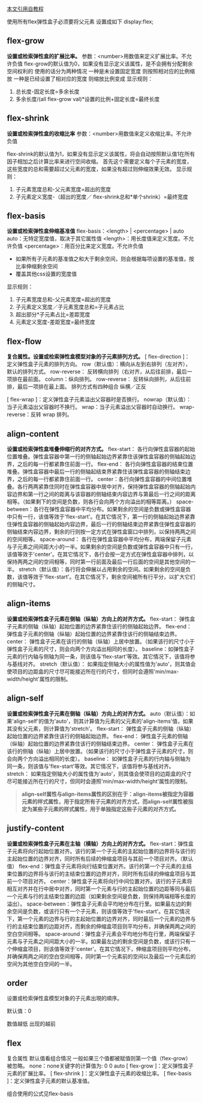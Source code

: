 [本文引用自教程](https://lzw.me/pages/css3/)

使用所有flex弹性盒子必须要将父元素 设置成如下  display:flex;


flex-grow
---------

**设置或检索弹性盒的扩展比率。**
参数：&lt;number&gt;用数值来定义扩展比率。不允许负值
flex-grow的默认值为0，如果没有显示定义该属性，是不会拥有分配剩余空间权利的
使用的话分为两种情况
一种是未设置固定宽度
则按照相对应的比例缩放
一种是已经设置了相对应的宽度
则缩放比例变成
显示规则：

 1. 总长度-固定长度=多余长度
 2. 多余长度/(all flex-grow val)*设置的比例+固定长度=最终长度

flex-shrink
-----------

**设置或检索弹性盒的收缩比率**
参数：&lt;number&gt;用数值来定义收缩比率。不允许负值

flex-shrink的默认值为1，如果没有显示定义该属性，将会自动按照默认值1在所有因子相加之后计算比率来进行空间收缩。
首先这个需要定义每个子元素的宽度，这些宽度的总和需要超过父元素的宽度，如果没有超过则伸缩效果无效。
显示规则：

 1. 子元素宽度总和-父元素宽度=超出的宽度
 2. 子元素定义宽度-（超出的宽度／ flex-shrink总和*单个shrink）=最终宽度

flex-basis
----------

**设置或检索弹性盒伸缩基准值**
flex-basis：&lt;length&gt; | &lt;percentage&gt; | auto
auto：无特定宽度值，取决于其它属性值
&lt;length&gt;：用长度值来定义宽度。不允许负值
&lt;percentage&gt;：用百分比来定义宽度。不允许负值

 - 如果所有子元素的基准值之和大于剩余空间，则会根据每项设置的基准值，按比率伸缩剩余空间
 - 覆盖其他css设置的宽度值

显示规则：

 1. 子元素宽度总和-父元素宽度=超出的宽度
 2. 子元素定义宽度／子元素宽度总和=子元素占比
 3. 超出部分*子元素占比=差距宽度
 4. 元素定义宽度-差距宽度=最终宽度

flex-flow
---------

**复合属性。设置或检索弹性盒模型对象的子元素排列方式。**
[ flex-direction ]：
定义弹性盒子元素的排列方向。
row（默认值）：横向从左到右排列（左对齐），默认的排列方式。
row-reverse： 反转横向排列（右对齐，从后往前排，最后一项排在最前面。
column：纵向排列。
row-reverse： 反转纵向排列，从后往前排，最后一项排在最上面。
排列方式有四种组合  纵横／正反

[ flex-wrap ]：定义弹性盒子元素溢出父容器时是否换行。
nowrap（默认值）：当子元素溢出父容器时不换行。
wrap：当子元素溢出父容器时自动换行。
wrap-reverse：反转 wrap 排列。


align-content
-------------

**设置或检索弹性盒堆叠伸缩行的对齐方式。**
flex-start： 各行向弹性盒容器的起始位置堆叠。弹性盒容器中第一行的侧轴起始边界紧靠住该弹性盒容器的侧轴起始边界，之后的每一行都紧靠住前面一行。
flex-end： 各行向弹性盒容器的结束位置堆叠。弹性盒容器中最后一行的侧轴起结束界紧靠住该弹性盒容器的侧轴结束边界，之后的每一行都紧靠住前面一行。
center：各行向弹性盒容器的中间位置堆叠。各行两两紧靠住同时在弹性盒容器中居中对齐，保持弹性盒容器的侧轴起始内容边界和第一行之间的距离与该容器的侧轴结束内容边界与第最后一行之间的距离相等。（如果剩下的空间是负数，则各行会向两个方向溢出的相等距离。）
space-between：各行在弹性盒容器中平均分布。如果剩余的空间是负数或弹性盒容器中只有一行，该值等效于'flex-start'。在其它情况下，第一行的侧轴起始边界紧靠住弹性盒容器的侧轴起始内容边界，最后一行的侧轴结束边界紧靠住弹性盒容器的侧轴结束内容边界，剩余的行则按一定方式在弹性盒窗口中排列，以保持两两之间的空间相等。
space-around： 各行在弹性盒容器中平均分布，两端保留子元素与子元素之间间距大小的一半。如果剩余的空间是负数或弹性盒容器中只有一行，该值等效于'center'。在其它情况下，各行会按一定方式在弹性盒容器中排列，以保持两两之间的空间相等，同时第一行前面及最后一行后面的空间是其他空间的一半。
stretch（默认值）：各行将会伸展以占用剩余的空间。如果剩余的空间是负数，该值等效于'flex-start'。在其它情况下，剩余空间被所有行平分，以扩大它们的侧轴尺寸。


align-items
-----------

**设置或检索弹性盒子元素在侧轴（纵轴）方向上的对齐方式。**
flex-start：
弹性盒子元素的侧轴（纵轴）起始位置的边界紧靠住该行的侧轴起始边界。
flex-end： 弹性盒子元素的侧轴（纵轴）起始位置的边界紧靠住该行的侧轴结束边界。
center： 弹性盒子元素在该行的侧轴（纵轴）上居中放置。（如果该行的尺寸小于弹性盒子元素的尺寸，则会向两个方向溢出相同的长度）。 
baseline：如弹性盒子元素的行内轴与侧轴为同一条，则该值与'flex-start'等效。其它情况下，该值将参与基线对齐。 
stretch（默认值）： 如果指定侧轴大小的属性值为'auto'，则其值会使项目的边距盒的尺寸尽可能接近所在行的尺寸，但同时会遵照'min/max-width/height'属性的限制。 

align-self
----------

**设置或检索弹性盒子元素在侧轴（纵轴）方向上的对齐方式。**
auto（默认值）：如果'align-self'的值为'auto'，则其计算值为元素的父元素的'align-items'值，如果其没有父元素，则计算值为'stretch'。
flex-start： 弹性盒子元素的侧轴（纵轴）起始位置的边界紧靠住该行的侧轴起始边界。 
flex-end： 弹性盒子元素的侧轴（纵轴）起始位置的边界紧靠住该行的侧轴结束边界。 
center： 弹性盒子元素在该行的侧轴（纵轴）上居中放置。（如果该行的尺寸小于弹性盒子元素的尺寸，则会向两个方向溢出相同的长度）。 
baseline： 如弹性盒子元素的行内轴与侧轴为同一条，则该值与'flex-start'等效。其它情况下，该值将参与基线对齐。 
stretch： 如果指定侧轴大小的属性值为'auto'，则其值会使项目的边距盒的尺寸尽可能接近所在行的尺寸，但同时会遵照'min/max-width/height'属性的限制。 

>**align-self属性与align-items属性的区别在于：align-items被指定为容器元素的样式属性，用于指定所有子元素的对齐方式，而align-self属性被指定为某些子元素的样式属性，用于单独指定这些子元素的对齐方式。**

justify-content
---------------

**设置或检索弹性盒子元素在主轴（横轴）方向上的对齐方式。**
flex-start：弹性盒子元素将向行起始位置对齐。该行的第一个子元素的主起始位置的边界将与该行的主起始位置的边界对齐，同时所有后续的伸缩盒项目与其前一个项目对齐。（默认值）
flex-end：弹性盒子元素将向行结束位置对齐。该行的第一个子元素的主结束位置的边界将与该行的主结束位置的边界对齐，同时所有后续的伸缩盒项目与其前一个项目对齐。
center：弹性盒子元素将向行中间位置对齐。该行的子元素将相互对齐并在行中居中对齐，同时第一个元素与行的主起始位置的边距等同与最后一个元素与行的主结束位置的边距（如果剩余空间是负数，则保持两端相等长度的溢出）。
space-between：弹性盒子元素会平均地分布在行里。如果最左边的剩余空间是负数，或该行只有一个子元素，则该值等效于'flex-start'。在其它情况下，第一个元素的边界与行的主起始位置的边界对齐，同时最后一个元素的边界与行的主结束位置的边距对齐，而剩余的伸缩盒项目则平均分布，并确保两两之间的空白空间相等。
space-around：弹性盒子元素会平均地分布在行里，两端保留子元素与子元素之间间距大小的一半。如果最左边的剩余空间是负数，或该行只有一个伸缩盒项目，则该值等效于'center'。在其它情况下，伸缩盒项目则平均分布，并确保两两之间的空白空间相等，同时第一个元素前的空间以及最后一个元素后的空间为其他空白空间的一半。

order
-----

设置或检索弹性盒模型对象的子元素出現的順序。

默认值：0

数值越低 出现的越前



flex
--------
复合属性  默认值看组合情况
一般如果三个值都被赋值则第一个值（flex-grow）被忽略。
none：none关键字的计算值为: 0 0 auto
[ flex-grow ]：定义弹性盒子元素的扩展比率。
[ flex-shrink ]：定义弹性盒子元素的收缩比率。
[ flex-basis ]：定义弹性盒子元素的默认基准值。

组合使用的公式见flex-basis 

